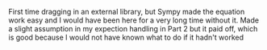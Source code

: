 First time dragging in an external library, but Sympy made the equation work easy and I would have been here for a very long time without it. Made a slight assumption in my expection handling in Part 2 but it paid off, which is good because I would not have known what to do if it hadn't worked
